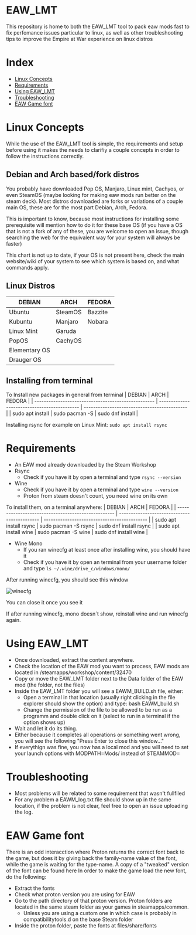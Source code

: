 # EAW_LMT
This repository is home to both the EAW_LMT tool to pack eaw mods fast to fix perfomance issues particular to linux, as well as other troubleshooting tips to improve the Empire at War experience on linux distros

# Index

- [Linux Concepts](#linux-concepts)
- [Requirements](#requirements)
- [Using EAW_LMT](#using-eaw_lmt)
- [Troubleshooting](#troubleshooting)
- [EAW Game font](#eaw-game-font)

# Linux Concepts
While the use of the EAW_LMT tool is simple, the requirements and setup before using it makes the needs to clarifiy a couple concepts in order to follow the instructions correctly. 

## Debian and Arch based/fork distros

You probably have downloaded Pop OS, Manjaro, Linux mint, Cachyos, or even SteamOS (maybe looking for making eaw mods run better on the steam deck). Most distros downloaded are forks or variations of a couple main OS, these are for the most part Debian, Arch, Fedora. 

This is important to know, because most instructions for installing some prerequisite will mention how to do it for these base OS (if you have a OS that is not a fork of any of these, you are welcome to open an issue, though searching the web for the equivalent way for your system will always be faster) 

This chart is not up to date, if your OS is not present here, check the main website/wiki of your system to see which system is based on, and what commands apply.

## Linux Distros

| DEBIAN                                                | ARCH                                 | FEDORA                               | 
| --------------------------------------------------- | -------------------------------------------- | -------------------------------------------- | 
| Ubuntu      |   SteamOS    | Bazzite |
| Kubuntu      | Manjaro | Nobara |
| Linux Mint   | Garuda  |  |
| PopOS     |CachyOS  |  |
| Elementary OS                |  |  |
| Drauger OS               |  |  |

## Installing from terminal
To Install new packages in general from terminal
| DEBIAN                                                | ARCH                                 | FEDORA                               | 
| --------------------------------------------------- | -------------------------------------------- | -------------------------------------------- | 
| sudo apt install     |   sudo pacman -S   | sudo dnf install |

Installing rsync for example on Linux Mint:
```sudo apt install rsync```  

# Requirements
* An EAW mod already downloaded by the Steam Workshop
* Rsync
  * Check if you have it by open a terminal and type ``` rsync --version ```
* Wine 
  * Check if you have it by open a terminal and type ``` wine --version ```
  * Proton from steam doesn't count, you need wine on its own

To install them, on a terminal anywhere:
| DEBIAN                                                | ARCH                                 | FEDORA                               | 
| --------------------------------------------------- | -------------------------------------------- | -------------------------------------------- | 
| sudo apt install rsync    |   sudo pacman -S rsync  | sudo dnf install rsync |
| sudo apt install wine    |   sudo pacman -S wine  | sudo dnf install wine |


* Wine Mono
  * If you ran winecfg at least once after installing wine, you should have it
  * Check if you have it by open an terminal from your username folder and type ``` ls ~/.wine/drive_c/windows/mono/ ```

After running winecfg, you should see this window

![winecfg](https://github.com/user-attachments/assets/17212ab3-0602-486e-ab50-08801a806a32)

You can close it once you see it

If after running winecfg, mono doesn´t show, reinstall wine and run winecfg again.


# Using EAW_LMT
* Once downloaded, extract the content anywhere.
* Check the location of the EAW mod you want to process, EAW mods are located in /steamapps/workshop/content/32470
* Copy or move the EAW_LMT folder next to the Data folder of the EAW mod (the folder, not the files)
* Inside the EAW_LMT folder you will see a EAWM_BUILD.sh file, either:
  * Open a terminal in that location (usually right clicking in the file explorer should show the option) and type: bash EAWM_build.sh
  * Change the permission of the file to be allowed to be run as a programm and double click on it (select to run in a terminal if the option shows up)
* Wait and let it do its thing.
* Either because it completes all operations or something went wrong, you will see the following "Press Enter to close this window..."
* If everythign was fine, you now has a local mod and you will need to set your launch options with MODPATH=Mods/ instead of STEAMMOD=
# Troubleshooting
* Most problems will be related to some requirement that wasn't fullfiled
* For any problem a EAWM_log.txt file should show up in the same location, if the problem is not clear, feel free to open an issue uploading the log.


# EAW Game font
There is an odd interacction where Proton returns the correct font back to the game, but does it by giving back the family-name value of the font, while the game is waiting for the type-name. 
A copy of a "tweaked" version of the font can be found here
In order to make the game load the new font, do the following:
* Extract the fonts
* Check what proton version you are using for EAW
* Go to the path directory of that proton version. Proton folders are located in the same steam folder as your games in steamapps/common.
  *  Unless you are using a custom one in which case is probably in compatibilitytools.d on the base Steam folder   
* Inside the proton folder, paste the fonts at files/share/fonts
